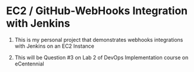 # EC2 / GitHub-WebHooks Integration with Jenkins

1. This is my personal project that demonstrates webhooks integrations with Jenkins on an EC2 Instance

2. This will be Question #3 on Lab 2 of DevOps Implementation course on eCentennial
